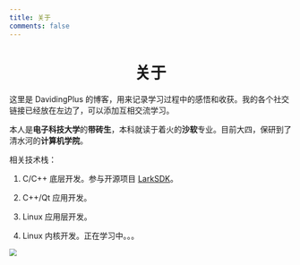 ```yaml
---
title: 关于
comments: false
---
```


<meta name="referrer" content="no-referrer"/>

# <center>关于</center>

这里是 DavidingPlus 的博客，用来记录学习过程中的感悟和收获。我的各个社交链接已经放在左边了，可以添加互相交流学习。

本人是**电子科技大学**的**带砖生**，本科就读于着火的**沙软**专业。目前大四，保研到了清水河的**计算机学院**。

相关技术栈：

1. C/C++ 底层开发。参与开源项目 [LarkSDK](http://caiyi.tech/larksdk/)。

2. C++/Qt 应用开发。

2. Linux 应用层开发。

3. Linux 内核开发。正在学习中。。。

<img src="https://img-blog.csdnimg.cn/1867f61e47c447b681b9e4f1f92d105c.png" style="zoom: 80%;" />

